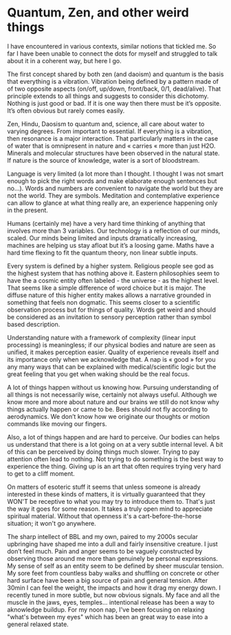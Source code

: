 # Quantum, Zen, and other weird things

I have encountered in various contexts, similar notions that tickled me. So far I have been unable to connect the dots for myself and struggled to talk about it in a coherent way, but here I go.

The first concept shared by both zen (and daoism) and quantum is the basis that everything is a vibration. Vibration being defined by a pattern made of of two opposite aspects (on/off, up/down, front/back, 0/1, dead/alive). That principle extends to all things and suggests to consider this dichotomy. Nothing is  just good or bad. If it is one way then there must be it’s opposite. It’s often obvious but rarely comes easily.

Zen, Hindu, Daosism to quantum and, science, all care about water to varying degrees. From important to essential. If everything is a vibration, then resonance is a major interaction. That particularly matters in the case of water that is omnipresent in nature and « carries «  more than just H2O. Minerals and molecular structures have been observed in the natural state. If nature is the source of knowledge, water is a sort of bloodstream. 

Language is very limited (a lot more than I thought. I thought I was not smart enough to pick the right words and make elaborate enough sentences but no…). Words and numbers are convenient to navigate the world but they are not the world. They are symbols. Meditation and contemplative experience can allow to glance at what thing really are, an experience happening only in the present.

Humans (certainly me) have a very hard time thinking of anything that involves more than 3 variables. Our technology is a reflection of our minds, scaled. Our minds being limited and inputs dramatically increasing, machines are helping us stay afloat but it’s a loosing game. Maths have a hard time flexing to fit the quantum theory, non linear subtle inputs. 

Every system is defined by a higher system. Religious people see god as the highest system that has nothing above it. Eastern philosophies seem to have the a cosmic entity often labeled - the universe - as the highest level. That seems like a simple difference of word choice but it is major. The diffuse nature of this higher entity makes allows a narrative grounded in something that feels non dogmatic. This seems closer to a scientific observation process but for things of quality. Words get weird and should be considered as an invitation to sensory perception rather than symbol based description.

Understanding nature with a framework of complexity (linear input processing) is meaningless; if our physical bodies and nature are seen as unified, it makes perception easier. Quality of experience reveals itself and its importance only when we acknowledge that. A nap is « good » for you any many ways that can be explained with medical/scientific logic but the great feeling that you get when waking should be the real focus.

A lot of things happen without us knowing how. Pursuing understanding of all things is not necessarily wise, certainly not always useful. Although we know more and more about nature and our brains we still do not know why things actually happen or came to be. Bees should not fly according to aerodynamics. We don’t know how we originate our thoughts or motion commands like moving our fingers.

Also, a lot of things happen and are hard to perceive. Our bodies can helps us understand that there is a lot going on at a very subtle internal level. A bit of this can be perceived by doing things much slower. Trying to pay attention often lead to nothing. Not trying to do something is the best way to experience the thing. Giving up is an art that often requires trying very hard to get to a cliff moment.

On matters of esoteric stuff it seems that unless someone is already interested in these kinds of matters, it is virtually guaranteed that they WON'T be receptive to what you may try to introduce them to. That's just the way it goes for some reason. It takes a truly open mind to appreciate spiritual material. Without that openness it's a cart-before-the-horse situation; it won't go anywhere.

The sharp intellect of BBL and my own, paired to my 2000s secular upbringing have shaped me into a dull and fairly insensitive creature. I just don’t feel much. Pain and anger seems to be vaguely constructed by observing those around me more than genuinely be personal expressions. My sense of self as an entity seem to be defined by sheer muscular tension. My sore feet from countless baby walks and shuffling on concrete or other hard surface have been a big source of pain and general tension. After 30min I can feel the weight, the impacts and how it drag my energy down. I recently tuned in more subtle, but now obvious signals. My face and all the muscle in the jaws, eyes, temples... intentional release has been a way to aknowledge buildup. For my noon nap, I've been focusing on relaxing "what's between my eyes" which has been an great way to ease into a general relaxed state.